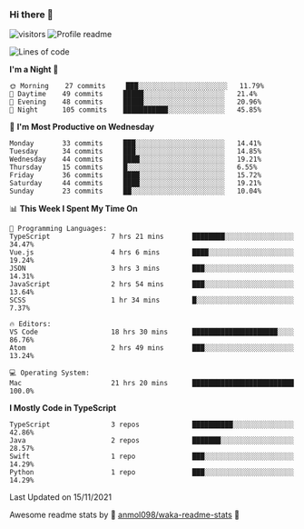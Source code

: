 ### Hi there 👋  
![visitors](https://visitor-badge.laobi.icu/badge?page_id=leverglowh) ![Profile readme](https://github.com/leverglowh/leverglowh/workflows/Profile%20readme/badge.svg?branch=master)

<!--START_SECTION:waka-->
![Lines of code](https://img.shields.io/badge/From%20Hello%20World%20I%27ve%20Written-23186%20lines%20of%20code-blue)

**I'm a Night 🦉** 

```text
🌞 Morning    27 commits     ███░░░░░░░░░░░░░░░░░░░░░░   11.79% 
🌆 Daytime    49 commits     █████░░░░░░░░░░░░░░░░░░░░   21.4% 
🌃 Evening    48 commits     █████░░░░░░░░░░░░░░░░░░░░   20.96% 
🌙 Night      105 commits    ███████████░░░░░░░░░░░░░░   45.85%

```
📅 **I'm Most Productive on Wednesday** 

```text
Monday       33 commits     ███░░░░░░░░░░░░░░░░░░░░░░   14.41% 
Tuesday      34 commits     ███░░░░░░░░░░░░░░░░░░░░░░   14.85% 
Wednesday    44 commits     ████░░░░░░░░░░░░░░░░░░░░░   19.21% 
Thursday     15 commits     █░░░░░░░░░░░░░░░░░░░░░░░░   6.55% 
Friday       36 commits     ████░░░░░░░░░░░░░░░░░░░░░   15.72% 
Saturday     44 commits     ████░░░░░░░░░░░░░░░░░░░░░   19.21% 
Sunday       23 commits     ██░░░░░░░░░░░░░░░░░░░░░░░   10.04%

```


📊 **This Week I Spent My Time On** 

```text
💬 Programming Languages: 
TypeScript               7 hrs 21 mins       ████████░░░░░░░░░░░░░░░░░   34.47% 
Vue.js                   4 hrs 6 mins        ████░░░░░░░░░░░░░░░░░░░░░   19.24% 
JSON                     3 hrs 3 mins        ███░░░░░░░░░░░░░░░░░░░░░░   14.31% 
JavaScript               2 hrs 54 mins       ███░░░░░░░░░░░░░░░░░░░░░░   13.64% 
SCSS                     1 hr 34 mins        █░░░░░░░░░░░░░░░░░░░░░░░░   7.37%

🔥 Editors: 
VS Code                  18 hrs 30 mins      █████████████████████░░░░   86.76% 
Atom                     2 hrs 49 mins       ███░░░░░░░░░░░░░░░░░░░░░░   13.24%

💻 Operating System: 
Mac                      21 hrs 20 mins      █████████████████████████   100.0%

```

**I Mostly Code in TypeScript** 

```text
TypeScript               3 repos             ██████████░░░░░░░░░░░░░░░   42.86% 
Java                     2 repos             ███████░░░░░░░░░░░░░░░░░░   28.57% 
Swift                    1 repo              ███░░░░░░░░░░░░░░░░░░░░░░   14.29% 
Python                   1 repo              ███░░░░░░░░░░░░░░░░░░░░░░   14.29%

```



 Last Updated on 15/11/2021
<!--END_SECTION:waka-->


Awesome readme stats by :star2: [anmol098/waka-readme-stats](https://github.com/anmol098/waka-readme-stats) :star2:
